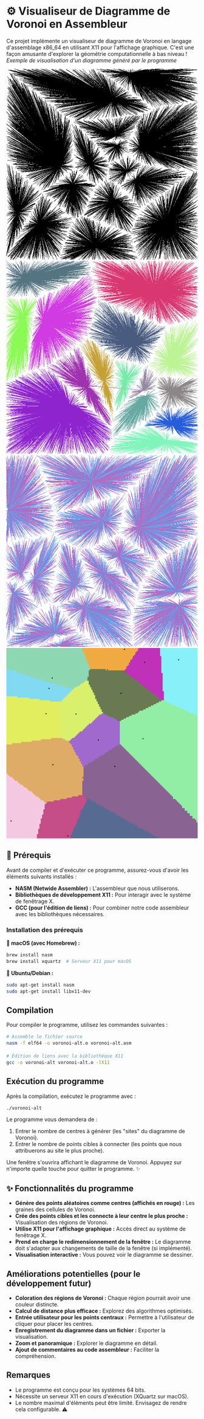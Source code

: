 # ⚙️ Visualiseur de Diagramme de Voronoi en Assembleur 

Ce projet implémente un visualiseur de diagramme de Voronoi en langage d'assemblage x86_64 en utilisant X11 pour l'affichage graphique. C'est une façon amusante d'explorer la géométrie computationnelle à bas niveau ! 
*Exemple de visualisation d'un diagramme généré par le programme*

![Exemple de diagramme de Voronoi](img/alt.png) ![Différentes densités de points](img/alt2.png) ![Visualisation des connexions](img/alt3.png) ![Distribution des points](img/alt4.png)


## 🔧 Prérequis

Avant de compiler et d'exécuter ce programme, assurez-vous d'avoir les éléments suivants installés :

- **NASM (Netwide Assembler) :** L'assembleur que nous utiliserons.
- **Bibliothèques de développement X11 :** Pour interagir avec le système de fenêtrage X.
- **GCC (pour l'édition de liens) :** Pour combiner notre code assembleur avec les bibliothèques nécessaires.

### Installation des prérequis

**🍎 macOS (avec Homebrew) :**

```bash
brew install nasm
brew install xquartz  # Serveur X11 pour macOS
```

**🐧 Ubuntu/Debian :**

```bash
sudo apt-get install nasm
sudo apt-get install libx11-dev
```

## Compilation ️

Pour compiler le programme, utilisez les commandes suivantes :

```bash
# Assemble le fichier source
nasm -f elf64 -o voronoi-alt.o voronoi-alt.asm

# Édition de liens avec la bibliothèque X11
gcc -o voronoi-alt voronoi-alt.o -lX11
```

## Exécution du programme 

Après la compilation, exécutez le programme avec :

```bash
./voronoi-alt
```

Le programme vous demandera de :

1. Entrer le nombre de centres à générer (les "sites" du diagramme de Voronoi).
2. Entrer le nombre de points cibles à connecter (les points que nous attribuerons au site le plus proche).

Une fenêtre s'ouvrira affichant le diagramme de Voronoi. Appuyez sur n'importe quelle touche pour quitter le programme. ✨

## ✨ Fonctionnalités du programme 

- **Génère des points aléatoires comme centres (affichés en rouge) :** Les graines des cellules de Voronoi. 
- **Crée des points cibles et les connecte à leur centre le plus proche :** Visualisation des régions de Voronoi.
- **Utilise X11 pour l'affichage graphique :** Accès direct au système de fenêtrage X. ️
- **Prend en charge le redimensionnement de la fenêtre :** Le diagramme doit s'adapter aux changements de taille de la fenêtre (si implémenté). 
- **Visualisation interactive :** Vous pouvez voir le diagramme se dessiner. 

## Améliorations potentielles (pour le développement futur) 

- **Coloration des régions de Voronoi :** Chaque région pourrait avoir une couleur distincte. 
- **Calcul de distance plus efficace :** Explorez des algorithmes optimisés.
- **Entrée utilisateur pour les points centraux :** Permettre à l'utilisateur de cliquer pour placer les centres. ️
- **Enregistrement du diagramme dans un fichier :** Exporter la visualisation. 
- **Zoom et panoramique :** Explorer le diagramme en détail. 
- **Ajout de commentaires au code assembleur :** Faciliter la compréhension. 

## Remarques

- Le programme est conçu pour les systèmes 64 bits. 
- Nécessite un serveur X11 en cours d'exécution (XQuartz sur macOS).
- Le nombre maximal d'éléments peut être limité. Envisagez de rendre cela configurable. ⚠️
